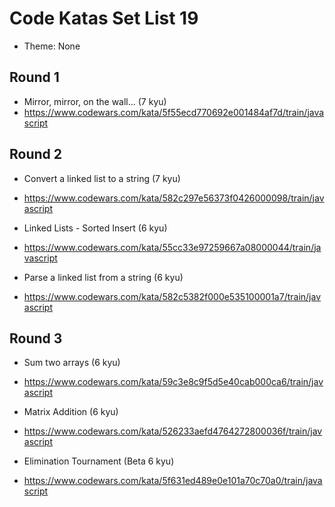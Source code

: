 # Code Katas Set List 19

- Theme: None

## Round 1

- Mirror, mirror, on the wall... (7 kyu)
- https://www.codewars.com/kata/5f55ecd770692e001484af7d/train/javascript

## Round 2

- Convert a linked list to a string (7 kyu)
- https://www.codewars.com/kata/582c297e56373f0426000098/train/javascript

- Linked Lists - Sorted Insert (6 kyu)
- https://www.codewars.com/kata/55cc33e97259667a08000044/train/javascript

- Parse a linked list from a string (6 kyu)
- https://www.codewars.com/kata/582c5382f000e535100001a7/train/javascript

## Round 3

- Sum two arrays (6 kyu)
- https://www.codewars.com/kata/59c3e8c9f5d5e40cab000ca6/train/javascript

- Matrix Addition (6 kyu)
- https://www.codewars.com/kata/526233aefd4764272800036f/train/javascript

- Elimination Tournament (Beta 6 kyu)
- https://www.codewars.com/kata/5f631ed489e0e101a70c70a0/train/javascript


